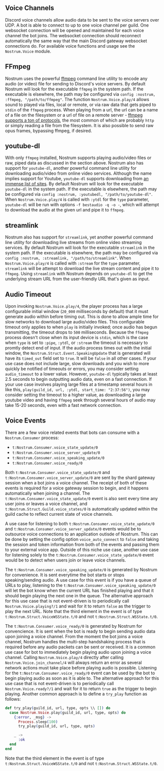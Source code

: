 ## Voice Channels
Discord voice channels allow audio data to be sent to the voice servers over UDP.
A bot is able to connect to up to one voice channel per guild. One websocket
connection will be opened and maintained for each voice channel the bot joins.
The websocket connection should reconnect automatically the same way that the 
main Discord gateway websocket connections do. For available voice functions and
usage see the `Nostrum.Voice` module.

## FFmpeg
Nostrum uses the powerful [ffmpeg](https://ffmpeg.org/) command line utility to
encode any audio (or video) file for sending to Discord's voice servers.
By default Nostrum will look for the executable `ffmpeg` in the system path.
If the executable is elsewhere, the path may be configured via
`config :nostrum, :ffmpeg, "/path/to/ffmpeg"`.
The function `Nostrum.Voice.play/4` allows sound to played via files, local or 
remote, or via raw data that gets piped to `stdin` of the `ffmpeg` process.
When playing from a url, the url can be a name of a file on the filesystem or a url
of file on a remote server - [ffmpeg supports a ton of protocols](https://www.ffmpeg.org/ffmpeg-protocols.html),
the most common of which are probably `http` or simply reading a file from the filesystem.
It is also possible to send raw opus frames, bypassing ffmpeg, if desired.

## youtube-dl
With only `ffmpeg` installed, Nostrum supports playing audio/video files or raw, piped
data as discussed in the section above. Nostrum also has support for `youtube-dl`, another
powerful command line utility for downloading audio/video from online video services.
Although the name implies support for Youtube, `youtube-dl` supports downloading from
[an immense list of sites](https://github.com/ytdl-org/youtube-dl/blob/master/docs/supportedsites.md).
By default Nostrum will look for the executable `youtube-dl` in the system path. If the
executable is elsewhere, the path may be configured via `config :nostrum, :youtubedl, "/path/to/youtube-dl"`.
When `Nostrum.Voice.play/4` is called with `:ytdl` for the `type` parameter, `youtube-dl` will be
run with options `-f bestaudio -q -o -`, which will attempt to download the audio at the given url and pipe it to `ffmpeg`.

## streamlink
Nostrum also has support for `streamlink`, yet another powerful command line utility for downloading live streams from online video streaming services.
By default Nostrum will look for the executable `streamlink` in the system path. 
If the executable is elsewhere, the path may be configured via `config :nostrum, :streamlink, "/path/to/streamlink"`.
When `Nostrum.Voice.play/4` is called with `:stream` for the `type` parameter, `streamlink` 
will be attempt to download the live stream content and pipe it to `ffmpeg`.
Using `streamlink` with Nostrum depends on `youtube-dl` to get the underlying
stream URL from the user-friendly URL that's given as input.

## Audio Timeout
Upon invoking `Nostrum.Voice.play/4`, the player process has a large configurable initial window
(`20_000` milliseconds by default) that it must generate audio within before timing out. This is done to allow
ample time for slow networks to download large audio/video files. This configurable timeout only applies to when
`play` is initially invoked; once audio has begun transmitting, the timeout drops to `500` milliseconds.
Because the `ffmpeg` process doesn't close when its input device is `stdin`, which is the case
when `type` is set to `:pipe`, `:ytdl`, or `:stream` the timeout is necessary to promtly detect end of input.
If the audio process times out with the initial window, the `Nostrum.Struct.Event.SpeakingUpdate`
that is generated will have its `timed_out` field set to `true`. It will be `false` in all other cases.
If your use case does not include large, slow downloads and you wish to more quickly be notified
of timeouts or errors, you may consider setting `audio_timeout` to a lower value.
However, `youtube-dl` typically takes at least 2.5 seconds to begin outputting audio data,
even on a fast connection.
If your use case involves playing large files at a timestamp several hours in like this,
`play(guild_id, url, :ytdl, start_time: "2:37:56")`, you may consider setting the timeout to a higher value, as downloading a large youtube video and having `ffmpeg` seek through several hours
of audio may take 15-20 seconds, even with a fast network connection.

## Voice Events
There are a few voice related events that bots can consume with a `Nostrum.Consumer` process:
  - `t:Nostrum.Consumer.voice_state_update/0`
  - `t:Nostrum.Consumer.voice_server_update/0`
  - `t:Nostrum.Consumer.voice_speaking_update/0`
  - `t:Nostrum.Consumer.voice_ready/0`

Both `t:Nostrum.Consumer.voice_state_update/0` and `t:Nostrum.Consumer.voice_server_update/0` 
are sent by the shard gateway session when a bot joins a voice channel. The receipt of both of 
these events is required for a voice gateway session to begin, and it happens automatically when 
joining a channel. The `t:Nostrum.Consumer.voice_state_update/0` event is also sent every time 
any user joins or leaves a voice channel, and `t:Nostrum.Struct.Guild.voice_states/0` is 
automatically updated within the guild cache to reflect current state of voice channels.

A use case for listening to both `t:Nostrum.Consumer.voice_state_update/0` and 
`t:Nostrum.Consumer.voice_server_update/0` events would be to outsource voice connections to 
an application outisde of Nostrum. This can be done by setting the config option 
`voice_auto_connect` to `false` and taking the session and token information 
from both of the events and passing them to your external voice app. 
Outside of this niche use case, another use case for listening solely to the
`t:Nostrum.Consumer.voice_state_update/0` event would be to detect when users join or leave 
voice channels.

The `t:Nostrum.Consumer.voice_speaking_update/0` is generated by Nostrum for convenience. It is 
sent everytime the bot starts or stops speaking/sending audio. A use case for this event is if 
you have a queue of URLs to play, listening to the `t:Nostrum.Consumer.voice_speaking_update/0` 
will let the bot know when the current URL has finished playing and that it should begin playing 
the next one in the queue. The alternative approach for this use case that is not event-driven 
is to periodically call `Nostrum.Voice.playing?/1` and wait for it to return `false` as the 
trigger to play the next URL. Note that the third element in the event is of type
`t:Nostrum.Struct.VoiceWSState.t/0` and not `t:Nostrum.Struct.WSState.t/0`.

The `t:Nostrum.Consumer.voice_ready/0` is generated by Nostrum for convencience. It is sent
when the bot is ready to begin sending audio data upon joining a voice channel. From the moment
the bot joins a voice channel, Nostrum handles the multi-step handshaking process that is 
required before any audio packets can be sent or received. It is a common use case for bot to
immediately begin playing audio upon joining a voice channel. Calling `Nostrum.Voice.play/4`
directly after calling `Nostrum.Voice.join_channel/4` will always return an error as several
network actions must take place before playing audio is possible. Listening for the
`t:Nostrum.Consumer.voice_ready/0` event can be used by the bot to begin playing audio as soon 
as it is able to. The alternative approach for this use case that is not event-driven is to 
periodically call `Nostrum.Voice.ready?/1` and wait for it to return `true` as the trigger to
begin playing. Another common approach is to define a `try_play` function as follows:
```elixir
def try_play(guild_id, url, type, opts \\ []) do
  case Nostrum.Voice.play(guild_id, url, type, opts) do
    {:error, _msg} ->
      Process.sleep(100)
      try_play(guild_id, url, type, opts)

    _ ->
      :ok
  end
end
```
Note that the third element in the event is of type `t:Nostrum.Struct.VoiceWSState.t/0` and 
not `t:Nostrum.Struct.WSState.t/0`.